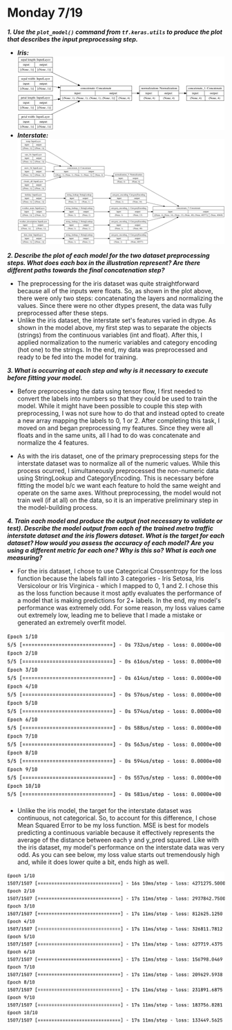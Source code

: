 # Monday 7/19
___1. Use the `plot_model()` command from `tf.keras.utils` to produce the plot that describes the input preprocessing step.___
   * ___Iris:___
   ![img.png](../images/ext/img.png)
   * ___Interstate:___
   ![img_1.png](../images/ext/img_1.png)
   
   
___2. Describe the plot of each model for the two dataset preprocessing steps.  What does each box in the illustration represent?  Are there different paths towards the final concatenation step?___
   * The preprocessing for the iris dataset was quite straightforward because all of the inputs were floats. So, as shown in the plot above, there were only two steps: concatenating the layers and normalizing the values. Since there were no other dtypes present, the data was fully preprocessed after these steps.
   * Unlike the iris dataset, the interstate set's features varied in dtype. As shown in the model above, my first step was to separate the objects (strings) from the continuous variables (int and float). After this, I applied normalization to the numeric variables and category encoding (hot one) to the strings. In the end, my data was preprocessed and ready to be fed into the model for training.

___3. What is occurring at each step and why is it necessary to execute before fitting your model.___
   * Before preprocessing the data using tensor flow, I first needed to convert the labels into numbers so that they could be used to train the model. While it might have been possible to couple this step with preprocessing, I was not sure how to do that and instead opted to create a new array mapping the labels to 0, 1 or 2. After completing this task, I moved on and began preprocessing my features. Since they were all floats and in the same units, all I had to do was concatenate and normalize the 4 features.

   * As with the iris dataset, one of the primary preprocessing steps for the interstate dataset was to normalize all of the numeric values. While this process ocurred, I simultaneously preprocessed the non-numeric data using StringLookup and CategoryEncoding. This is necessary before fitting the model b/c we want each feature to hold the same weight and operate on the same axes. Without preprocessing, the model would not train well (if at all) on the data, so it is an imperative preliminary step in the model-building process.
   

___4. Train each model and produce the output (not necessary to validate or test).  Describe the model output from each of the trained metro traffic interstate dataset and the iris flowers dataset.  What is the target for each dataset?  How would you assess the accuracy of each model?  Are you using a different metric for each one?  Why is this so?  What is each one measuring?___
    
* For the iris dataset, I chose to use Categorical Crossentropy for the loss function because the labels fall into 3 categories - Iris Setosa, Iris Versicolour or Iris Virginica - which I mapped to 0, 1 and 2. I chose this as the loss function because it most aptly evaluates the performance of a model that is making predictions for 2+ labels. In the end, my model's performance was extremely odd. For some reason, my loss values came out extremely low, leading me to believe that I made a mistake or generated an extremely overfit model.

![img_2.png](../images/ext/img_2.png)
* Unlike the iris model, the target for the interstate dataset was continuous, not categorical. So, to account for this difference, I chose Mean Squared Error to be my loss function. MSE is best for models predicting a continuous variable because it effectively represents the average of the distance between each y and y_pred squared. Like with the iris dataset, my model's performance on the interstate data was very odd. As you can see below, my loss value starts out tremendously high and, while it does lower quite a bit, ends high as well.

![img_3.png](../images/ext/img_3.png)
